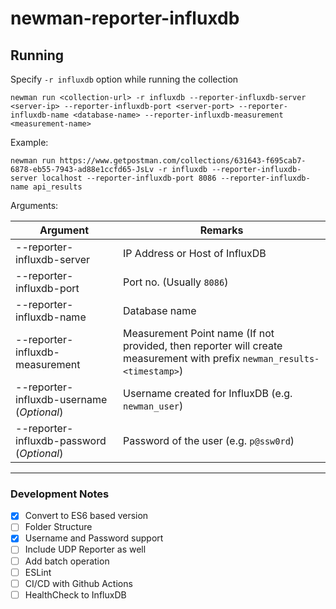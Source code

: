 # newman-reporter-influxdb

## Running

Specify `-r influxdb` option while running the collection

`newman run <collection-url> -r influxdb --reporter-influxdb-server <server-ip> --reporter-influxdb-port <server-port> --reporter-influxdb-name <database-name> --reporter-influxdb-measurement <measurement-name>`

Example:

`newman run https://www.getpostman.com/collections/631643-f695cab7-6878-eb55-7943-ad88e1ccfd65-JsLv -r influxdb --reporter-influxdb-server localhost --reporter-influxdb-port 8086 --reporter-influxdb-name api_results`

Arguments:

**Argument** | **Remarks**
--- | --- 
--reporter-influxdb-server | IP Address or Host of InfluxDB
--reporter-influxdb-port | Port no. (Usually `8086`)
--reporter-influxdb-name | Database name
--reporter-influxdb-measurement | Measurement Point name (If not provided, then reporter will create measurement with prefix `newman_results-<timestamp>`)
--reporter-influxdb-username (*Optional*) | Username created for InfluxDB (e.g. `newman_user`)
--reporter-influxdb-password (*Optional*) | Password of the user (e.g. `p@ssw0rd`)

---

### Development Notes

- [x] Convert to ES6 based version
- [ ] Folder Structure
- [x] Username and Password support
- [ ] Include UDP Reporter as well
- [ ] Add batch operation
- [ ] ESLint
- [ ] CI/CD with Github Actions
- [ ] HealthCheck to InfluxDB